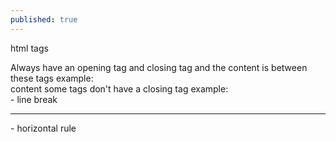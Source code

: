 ```yaml
---
published: true
---
```

html tags

Always have an opening tag and closing tag and the content is between these tags
example:  
	<head> 
    content 
	</head>
some tags don't have a closing tag 
example:
<br> - line break 
<hr> - horizontal rule 
